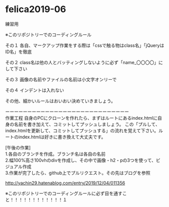 # felica2019-06
練習用

※このリポジトリーでのコーディングルール

その１ 各自、マークアップ作業をする際は「cssで触る物はclass名」「jQueryはID名」を徹底

その２ class名は他の人とバッティングしないように必ず「name_〇〇〇〇」にして下さい

その３ 画像の名前やファイルの名前は小文字オンリーで

その４ インデントは入れない

その他、細かいルールはおいおい決めていきましょう。

ーーーーーーーーーーーーーーーーーーーーーーーーーーーー<br>
作業工程
自身のPCにクローンを作れたら、まずはルートにあるindex.htmlに自身の名前を書き加えて、コミットしてプッシュしましょう。 この「プルして、index.htmlを更新して、コミットしてプッシュする」の流れを覚えて下さい。ルートのindex.htmlは好きに書き換えて大丈夫です。

[午後の作業]<br>
1.各自のブランチを作成。ブランチ名は各自の名前<br>
2.幅100%高さ100vhのdivを作成し、その中で画像・h2・pの3つを使って、ビジュアル作成<br>
3.作業が完了したら、github上でプルリクエスト。その先はブログを参照<br>

http://yachin29.hatenablog.com/entry/2019/12/04/011356



※このリポジトリーでのコーディングルールに必ず目を通すこと！！！！！！！！！！！！１
